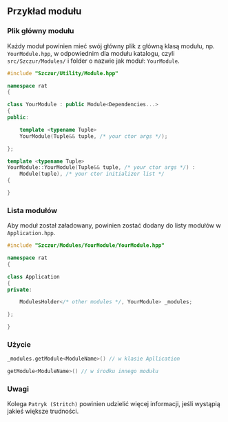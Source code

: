 
Przykład modułu
---------------


### Plik główny modułu

Każdy moduł powinien mieć swój główny plik z główną klasą modułu, np. `YourModule.hpp`, w odpowiednim dla modułu katalogu, czyli `src/Szczur/Modules/` i folder o nazwie jak moduł: `YourModule`.

```cpp
#include "Szczur/Utility/Module.hpp"

namespace rat
{

class YourModule : public Module<Dependencies...>
{
public:

    template <typename Tuple>
    YourModule(Tuple&& tuple, /* your ctor args */);

};

template <typename Tuple>
YourModule::YourModule(Tuple&& tuple, /* your ctor args */) :
    Module(tuple), /* your ctor initializer list */
{

}
```


### Lista modułów

Aby moduł został załadowany, powinien zostać dodany do listy modułów w `Application.hpp`.

```cpp
#include "Szczur/Modules/YourModule/YourModule.hpp"

namespace rat
{

class Application
{
private:

    ModulesHolder</* other modules */, YourModule> _modules;

};

}
```


### Użycie

```cpp
_modules.getModule<ModuleName>() // w klasie Apllication
```
```cpp
getModule<ModuleName>() // w środku innego modułu
```


### Uwagi

Kolega `Patryk (Stritch)` powinien udzielić więcej informacji, jeśli wystąpią jakieś większe trudności.
